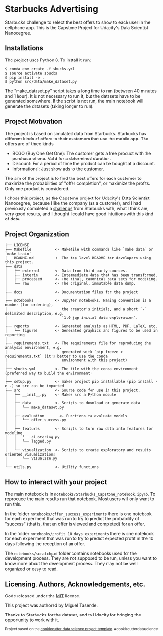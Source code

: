 # Starbucks Advertising
Starbucks challenge to select the best offers to show to each user in the cellphone app. This is the Capstone Project for Udacity's Data Scientist Nanodegree.

## Installations
The project uses Python 3.
To install it run:
```
$ conda env create -f sbucks.yml
$ source activate sbucks
$ pip install -e .
$ python src/data/make_dataset.py
```
The "make_dataset.py" script takes a long time to run (between 40 minutes and 1 hour). It is not necessary to run it, but the datasets have to be generated somewhere. If the script is not run, the main notebook will generate the datasets (taking longer to run).

## Project Motivation
The project is based on simulated data from Starbucks. Starbucks has different kinds of offers to their customers that use the mobile app. The offers are of three kinds:
 - BOGO (Buy One Get One): The customer gets a free product with the purchase of one. Valid for a determined duration.
 - Discount: For a period of time the product can be bought at a discount.
 - Informational: Just show ads to the customer.

The aim of the project is to find the best offers for each customer to maximize the probabilities of "offer completion", or maximize the profits. Only one product is considered.

I chose this project, as the Capstone project for Udacity's Data Scientist Nanodegree, because I like the company (as a customer), and I had previously completed a [challenge](https://github.com/mtasende/data-scientist-nanodegree/blob/master/projects/p04_starbucks/Starbucks.ipynb) from Starbucks with, what I think are, very good results, and I thought I could have good intuitions with this kind of data.

## Project Organization

    ├── LICENSE
    ├── Makefile           <- Makefile with commands like `make data` or `make train`
    ├── README.md          <- The top-level README for developers using this project.
    ├── data
    │   ├── external       <- Data from third party sources.
    │   ├── interim        <- Intermediate data that has been transformed.
    │   ├── processed      <- The final, canonical data sets for modeling.
    │   └── raw            <- The original, immutable data dump.
    │
    ├── docs               <- Documentation files for the project
    │
    ├── notebooks          <- Jupyter notebooks. Naming convention is a number (for ordering),
    │                         the creator's initials, and a short `-` delimited description, e.g.
    │                         `1.0-jqp-initial-data-exploration`.
    │
    ├── reports            <- Generated analysis as HTML, PDF, LaTeX, etc.
    │   └── figures        <- Generated graphics and figures to be used in reporting
    │
    ├── requirements.txt   <- The requirements file for reproducing the analysis environment, e.g.
    │                         generated with `pip freeze > requirements.txt` (it's better to use the conda
    |                         environment with this project)
    │
    ├── sbucks.yml         <- The file with the conda environment (preferred way to build the environment)
    │
    ├── setup.py           <- makes project pip installable (pip install -e .) so src can be imported
    ├── src                <- Source code for use in this project.
    │   ├── __init__.py    <- Makes src a Python module
    │   │
    │   ├── data           <- Scripts to download or generate data
    │   │   └── make_dataset.py
    │   │
    │   ├── evaluation       <- Functions to evaluate models
    │   │   └── offer_success.py
    │   │
    │   ├── features       <- Scripts to turn raw data into features for modeling
    │   │   └── clustering.py
    │   │   └── lagged.py
    │   │
    │   └── visualization  <- Scripts to create exploratory and results oriented visualizations
    │       └── visualize.py
    │
    └── utils.py           <- Utility functions


## How to interact with your project
The main notebook is in `notebooks/Starbucks_Capstone_notebook.ipynb`. To reproduce the main results run that notebook. Most users will only want to run this.

In the folder `notebooks/offer_success_experiments` there is one notebook for each experiment that was run to try to predict the probability of "success" (that is, that an offer is viewed and completed) for an offer.

In the folder `notebooks/profit_10_days_experiments` there is one notebook for each experiment that was run to try to predict expected profit in the 10 days following the reception of an offer.

The `notebooks/scratchpad` folder contains notebooks used for the development process. They are not supposed to be run, unless you want to know more about the development process. They may not be well organized or easy to read.

## Licensing, Authors, Acknowledgements, etc.
Code released under the [MIT](https://github.com/mtasende/starbucks-advertising/blob/master/LICENSE) license.

This project was authored by Miguel Tasende.

Thanks to Starbucks for the dataset, and to Udacity for bringing the opportunity to work with it.

<p><small>Project based on the <a target="_blank" href="https://drivendata.github.io/cookiecutter-data-science/">cookiecutter data science project template</a>. #cookiecutterdatascience</small></p>
